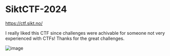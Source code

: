 # SiktCTF-2024
https://ctf.sikt.no/

I really liked this CTF since challenges were achivable for someone not very experienced with CTFs! Thanks for the great challenges.

![image](https://github.com/user-attachments/assets/25631527-ef09-4c57-9cda-a36a84c29789)
